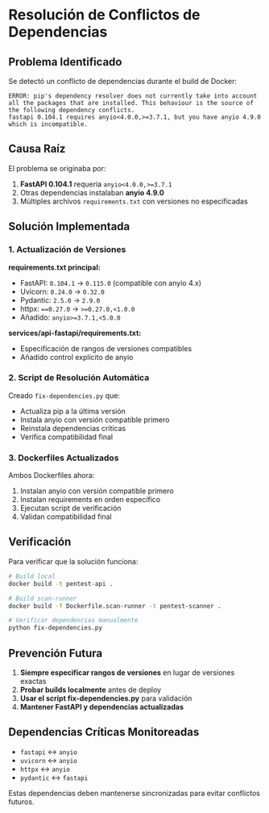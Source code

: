 # Resolución de Conflictos de Dependencias

## Problema Identificado

Se detectó un conflicto de dependencias durante el build de Docker:

```
ERROR: pip's dependency resolver does not currently take into account all the packages that are installed. This behaviour is the source of the following dependency conflicts.
fastapi 0.104.1 requires anyio<4.0.0,>=3.7.1, but you have anyio 4.9.0 which is incompatible.
```

## Causa Raíz

El problema se originaba por:

1. **FastAPI 0.104.1** requería `anyio<4.0.0,>=3.7.1`
2. Otras dependencias instalaban **anyio 4.9.0**
3. Múltiples archivos `requirements.txt` con versiones no especificadas

## Solución Implementada

### 1. Actualización de Versiones

**requirements.txt principal:**
- FastAPI: `0.104.1` → `0.115.0` (compatible con anyio 4.x)
- Uvicorn: `0.24.0` → `0.32.0`
- Pydantic: `2.5.0` → `2.9.0`
- httpx: `==0.27.0` → `>=0.27.0,<1.0.0`
- Añadido: `anyio>=3.7.1,<5.0.0`

**services/api-fastapi/requirements.txt:**
- Especificación de rangos de versiones compatibles
- Añadido control explícito de anyio

### 2. Script de Resolución Automática

Creado `fix-dependencies.py` que:
- Actualiza pip a la última versión
- Instala anyio con versión compatible primero
- Reinstala dependencias críticas
- Verifica compatibilidad final

### 3. Dockerfiles Actualizados

Ambos Dockerfiles ahora:
1. Instalan anyio con versión compatible primero
2. Instalan requirements en orden específico
3. Ejecutan script de verificación
4. Validan compatibilidad final

## Verificación

Para verificar que la solución funciona:

```bash
# Build local
docker build -t pentest-api .

# Build scan-runner
docker build -f Dockerfile.scan-runner -t pentest-scanner .

# Verificar dependencias manualmente
python fix-dependencies.py
```

## Prevención Futura

1. **Siempre especificar rangos de versiones** en lugar de versiones exactas
2. **Probar builds localmente** antes de deploy
3. **Usar el script fix-dependencies.py** para validación
4. **Mantener FastAPI y dependencias actualizadas**

## Dependencias Críticas Monitoreadas

- `fastapi` ↔ `anyio`
- `uvicorn` ↔ `anyio`
- `httpx` ↔ `anyio`
- `pydantic` ↔ `fastapi`

Estas dependencias deben mantenerse sincronizadas para evitar conflictos futuros.
